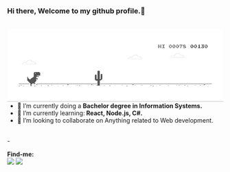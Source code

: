 ### Hi there, Welcome to my github profile.👋
<br>


<img src="https://raw.githubusercontent.com/KasFerreira/KasFerreira/master/dino.gif" max-width="550px" width="550px" align="right" alt="Computador IuriCode">


- 🔭 I’m currently doing a <strong>Bachelor degree in Information Systems.</strong>
- 🌱 I’m currently learning:<strong> React, Node.js, C#.</strong>
- 👯 I’m looking to collaborate on Anything related to Web development.



<p>

</p>




<br>
-<p align="left">
  <strong>Find-me:</strong><br>
<a href="mailto:ferrlucs@gmail.com" alt="Gmail">
<img src="https://img.shields.io/badge/-ferrlucs@gmail.com-e34c41?style=flat-square&labelColor=e34c41&logo=gmail&logoColor=white&link=ferrlucs@gmail.com" /></a>
  
<a href="https://www.linkedin.com/in/ferrlucs/" alt="Linkedin">
<img src="https://img.shields.io/badge/-Lucas%20Ferreira-blue?style=flat-square&logo=Linkedin&logoColor=white&link=https://www.linkedin.com/in/ferrlucs" /></a>
  

 </p>

